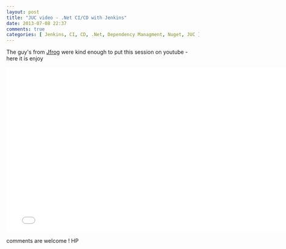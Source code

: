```yaml
---
layout: post
title: "JUC video - .Net CI/CD with Jenkins"
date: 2013-07-08 22:37
comments: true
categories: [ Jenkins, CI, CD, .Net, Dependency Managment, Nuget, JUC ]
---
```



The guy's from [Jfrog](http://www.jfrog.com/) were kind enough to put this session on youtube - here it is enjoy 
<iframe width="770" height="433" src="//www.youtube.com/embed/C5-98Fln1jg" frameborder="0" allowfullscreen></iframe>

comments are welcome !
HP